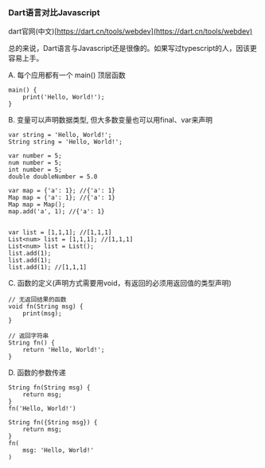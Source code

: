 ### Dart语言对比Javascript

dart官网\(中文\)[https://dart.cn/tools/webdev](https://dart.cn/tools/webdev)

总的来说，Dart语言与Javascript还是很像的。如果写过typescript的人，因该更容易上手。

A. 每个应用都有一个 main\(\) 顶层函数

```
main() {
    print('Hello, World!');
}
```

B. 变量可以声明数据类型, 但大多数变量也可以用final、var来声明

```
var string = 'Hello, World!';
String string = 'Hello, World!';

var number = 5;
num number = 5;
int number = 5;
double doubleNumber = 5.0

var map = {'a': 1}; //{'a': 1}
Map map = {'a': 1}; //{'a': 1}
Map map = Map(); 
map.add('a', 1); //{'a': 1}


var list = [1,1,1]; //[1,1,1]
List<num> list = [1,1,1]; //[1,1,1]
List<num> list = List();
list.add(1);
list.add(1);
list.add(1); //[1,1,1]
```

C. 函数的定义\(声明方式需要用void，有返回的必须用返回值的类型声明\)

```
// 无返回结果的函数
void fn(String msg) {
    print(msg);
}

// 返回字符串
String fn() {
    return 'Hello, World!';
}
```

D. 函数的参数传递

```
String fn(String msg) {
    return msg;
}
fn('Hello, World!') 

String fn({String msg}) {
    return msg;
}
fn(
    msg: 'Hello, World!'
) 


```



